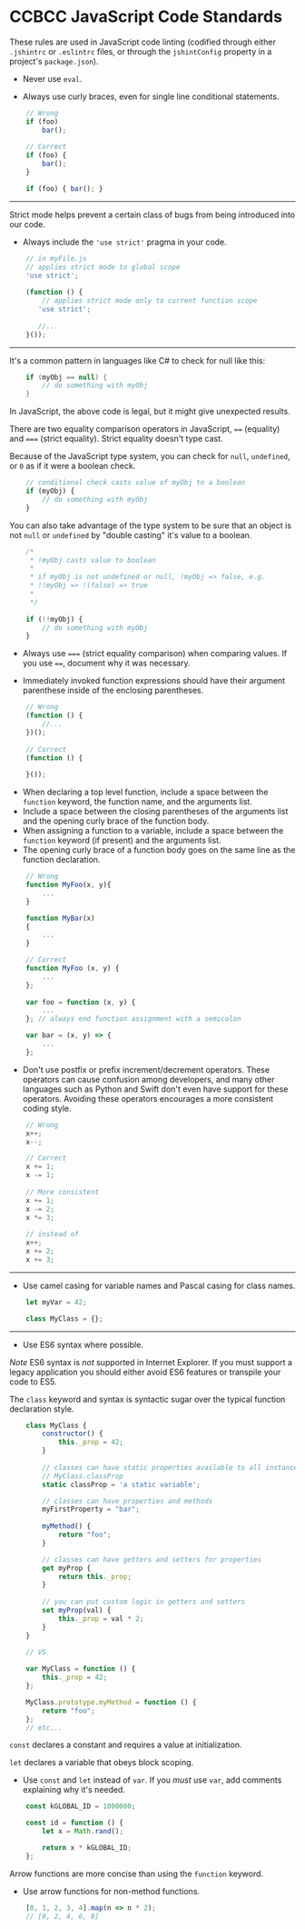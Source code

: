# CCBCC JavaScript Code Standards

These rules are used in JavaScript code linting (codified through either `.jshintrc` or `.eslintrc` files, 
or through the `jshintConfig` property in a project's `package.json`).

* Never use `eval`.

* Always use curly braces, even for single line conditional statements.

```javascript
    // Wrong
    if (foo) 
        bar();
    
    // Correct
    if (foo) {
        bar();
    }

    if (foo) { bar(); }
``` 

---

Strict mode helps prevent a certain class of bugs from being introduced into our code. 

* Always include the `'use strict'` pragma in your code. 

```javascript
    // in myFile.js
    // applies strict mode to global scope
    'use strict';
    
    (function () {
        // applies strict mode only to current function scope
       'use strict';
       
       //...
    }());
```

---

It's a common pattern in languages like C# to check for null like this:

```csharp
    if (myObj == null) {
        // do something with myObj
    }
```

In JavaScript, the above code is legal, but it might give unexpected results.

There are two equality comparison operators in JavaScript, `==` (equality) and `===` (strict equality). Strict equality doesn't type cast.

Because of the JavaScript type system, you can check for `null`, `undefined`, or `0` as if it were a boolean check.

```javascript
    // conditional check casts value of myObj to a boolean
    if (myObj) {
        // do something with myObj
    }
```

You can also take advantage of the type system to be sure that an object is not `null` or `undefined` by "double casting" it's value to a boolean.

```javascript
    /*
     * !myObj casts value to boolean
     * 
     * if myObj is not undefined or null, !myObj => false, e.g.
     * !!myObj => !(false) => true
     * 
     */
    
    if (!!myObj) {
        // do something with myObj
    }
```

* Always use `===` (strict equality comparison) when comparing values. If you use `==`, document why it was necessary.

* Immediately invoked function expressions should have their argument parenthese inside of the enclosing parentheses.

```javascript
    // Wrong
    (function () {
        //...
    })();
    
    // Correct
    (function () {
        
    }());
```

* When declaring a top level function, include a space between the `function` keyword, the function name, and the arguments list.
* Include a space between the closing parentheses of the arguments list and the opening curly brace of the function body.
* When assigning a function to a variable, include a space between the `function` keyword (if present) and the arguments list.
* The opening curly brace of a function body goes on the same line as the function declaration. 

```javascript
    // Wrong
    function MyFoo(x, y){
        ...    
    }

    function MyBar(x)
    {
        ...
    }

    // Correct
    function MyFoo (x, y) {
        ...
    };
    
    var foo = function (x, y) {
        ...
    }; // always end function assignment with a semicolon

    var bar = (x, y) => {
        ...
    };
```

* Don't use postfix or prefix increment/decrement operators. These operators can cause confusion among developers, 
and many other languages such as Python and Swift don't even have support for these operators. Avoiding these 
operators encourages a more consistent coding style.

```javascript
    // Wrong 
    x++;
    x--;

    // Correct
    x += 1;
    x -= 1;
    
    // More consistent
    x += 1;
    x -= 2;
    x *= 3;
 
    // instead of
    x++;
    x += 2;
    x += 3;
```

--- 

* Use camel casing for variable names and Pascal casing for class names.
```javascript
    let myVar = 42;

    class MyClass = {};
```

---

* Use ES6 syntax where possible. 

*Note* ES6 syntax is <i>*not*</i> supported in Internet Explorer. If you must support a legacy application you should either avoid ES6 features or transpile your code to ES5.

The `class` keyword and syntax is syntactic sugar over the typical function declaration style.
```javascript
    class MyClass {
        constructor() {
            this._prop = 42;
        }
        
        // classes can have static properties available to all instances
        // MyClass.classProp
        static classProp = 'a static variable';

        // classes can have properties and methods
        myFirstProperty = "bar";
        
        myMethod() {
            return "foo";
        }

        // classes can have getters and setters for properties
        get myProp {
            return this._prop;
        }
        
        // you can put custom logic in getters and setters
        set myProp(val) {
            this._prop = val * 2;
        }
    }
    
    // VS.

    var MyClass = function () {
        this._prop = 42;
    };

    MyClass.prototype.myMethod = function () {
        return "foo";
    };
    // etc...
```

`const` declares a constant and requires a value at initialization.

`let` declares a variable that obeys block scoping.

* Use `const` and `let` instead of `var`. If you <i>must</i> use `var`, add comments explaining why it's needed.

```javascript
    const kGLOBAL_ID = 1000000;

    const id = function () {
        let x = Math.rand();

        return x * kGLOBAL_ID;
    };
```

Arrow functions are more concise than using the `function` keyword. 

* Use arrow functions for non-method functions.

```javascript
    [0, 1, 2, 3, 4].map(n => n * 2);
    // [0, 2, 4, 6, 8]
```

